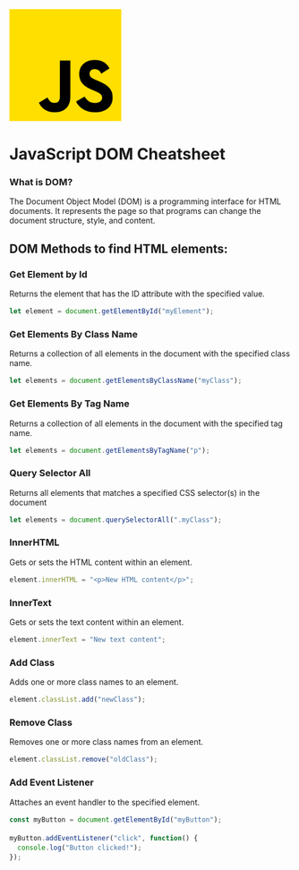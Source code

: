 <img src="https://github.com/devesh95official/HiTech_WEB/blob/main/Assets/Icons/js.png" width="200px" />

# JavaScript DOM Cheatsheet

### What is DOM?

The Document Object Model (DOM) is a programming interface for HTML documents. It represents the page so that programs can change the document structure, style, and content.

## DOM Methods to find HTML elements:

### Get Element by Id

Returns the element that has the ID attribute with the specified value.

```jsx
let element = document.getElementById("myElement");
```

### Get Elements By Class Name

Returns a collection of all elements in the document with the specified class name.

```jsx
let elements = document.getElementsByClassName("myClass");
```

### Get Elements By Tag Name

Returns a collection of all elements in the document with the specified tag name.

```jsx
let elements = document.getElementsByTagName("p");
```

### Query Selector All

Returns all elements that matches a specified CSS selector(s) in the document

```jsx
let elements = document.querySelectorAll(".myClass");
```

### InnerHTML

Gets or sets the HTML content within an element.

```jsx
element.innerHTML = "<p>New HTML content</p>";
```

### InnerText

Gets or sets the text content within an element.

```jsx
element.innerText = "New text content";
```

### Add Class

Adds one or more class names to an element.

```jsx
element.classList.add("newClass");
```

### Remove Class

Removes one or more class names from an element.

```jsx
element.classList.remove("oldClass");
```

### Add Event Listener

Attaches an event handler to the specified element.

```jsx
const myButton = document.getElementById("myButton");

myButton.addEventListener("click", function() {
  console.log("Button clicked!");
});
```


